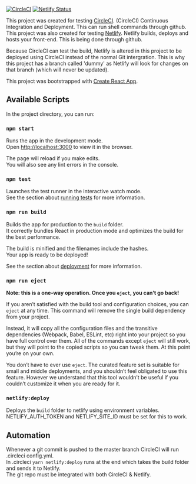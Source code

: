 [![CircleCI](https://circleci.com/gh/Alexanderdunlop/circleci-react.svg?style=shield)](https://circleci.com/gh/Alexanderdunlop/circleci-react) [![Netlify Status](https://api.netlify.com/api/v1/badges/05df743c-0af9-464e-9015-0b80ec2dbd5e/deploy-status)](https://app.netlify.com/sites/festive-pasteur-dc6a0c/deploys)

This project was created for testing [CircleCI](https://github.com/circleci).
(CircleCI) Continuous Integration and Deployment. This can run shell commands through github.
This project was also created for testing [Netlify](https://github.com/netlify).
Netlify builds, deploys and hosts your front-end. This is being done through github.

Because CircleCI can test the build, Netlify is altered in this project to be deployed using CircleCI instead of the normal Git intergration.
This is why this project has a branch called 'dummy' as Netlify will look for changes on that branch (which will never be updated).

This project was bootstrapped with [Create React App](https://github.com/facebook/create-react-app).

## Available Scripts

In the project directory, you can run:

### `npm start`

Runs the app in the development mode.<br>
Open [http://localhost:3000](http://localhost:3000) to view it in the browser.

The page will reload if you make edits.<br>
You will also see any lint errors in the console.

### `npm test`

Launches the test runner in the interactive watch mode.<br>
See the section about [running tests](https://facebook.github.io/create-react-app/docs/running-tests) for more information.

### `npm run build`

Builds the app for production to the `build` folder.<br>
It correctly bundles React in production mode and optimizes the build for the best performance.

The build is minified and the filenames include the hashes.<br>
Your app is ready to be deployed!

See the section about [deployment](https://facebook.github.io/create-react-app/docs/deployment) for more information.

### `npm run eject`

**Note: this is a one-way operation. Once you `eject`, you can’t go back!**

If you aren’t satisfied with the build tool and configuration choices, you can `eject` at any time. This command will remove the single build dependency from your project.

Instead, it will copy all the configuration files and the transitive dependencies (Webpack, Babel, ESLint, etc) right into your project so you have full control over them. All of the commands except `eject` will still work, but they will point to the copied scripts so you can tweak them. At this point you’re on your own.

You don’t have to ever use `eject`. The curated feature set is suitable for small and middle deployments, and you shouldn’t feel obligated to use this feature. However we understand that this tool wouldn’t be useful if you couldn’t customize it when you are ready for it.

### `netlify:deploy`

Deploys the `build` folder to netlify using environment variables.<br>
NETLIFY_AUTH_TOKEN and NETLIFY_SITE_ID must be set for this to work.

## Automation

Whenever a git commit is pushed to the master branch CircleCI will run .circleci config.yml.<br>
In .circleci `yarn netlify:deploy` runs at the end which takes the build folder and sends it to Netlify.<br>
The git repo must be integrated with both CircleCI & Netlify.
